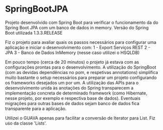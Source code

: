 # SpringBootJPA


Projeto desenvolvido com Spring Boot para verificar o funcionamento da do Spring Boot JPA com um banco de dados in memory.
Versão do Spring Boot utilizada 1.3.3.RELEASE

Fiz o projeto para avaliar quais os passos necessários para configurar uma aplicação e iniciar o desenvolvimento com:
1 - Export Serviços REST
2 - JPA
3 - Banco de Dados InMemory (nesse caso utilizei o HSQLDB)

Em pouco tempo (cerca de 20 minutos) o projeto já estava com as configurações prontas para o desenvolvimento. A utilização do SpringBoot (com as devidas dependências no pom, e respetivas annotations) simplifica muito bastante o setup necessários para preparar um projeto configurando os frameworks desejados um por um.
A utilização das APIs para o desenvolvimento unida às anotações do Spring transparecem a implementação concreta de determinado framework (como Hibernate, nesse projeto, por exemplo e respectiva base de dados). Eventuais migrações para outras bases de dados sejam banco de dados fica transparente para a aplicação.

Utilizei o GUAVA apenas para facilitar a conversão de Iterator para List. Fiz uso da classe 'Lists'.
